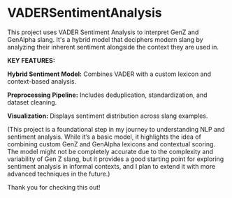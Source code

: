 # VADERSentimentAnalysis

This project uses VADER Sentiment Analysis to interpret GenZ and GenAlpha slang. It's a hybrid model that deciphers modern slang by analyzing their inherent sentiment alongside the context they are used in.

**KEY FEATURES:**

**Hybrid Sentiment Model:** Combines VADER with a custom lexicon and context-based analysis.

**Preprocessing Pipeline:** Includes deduplication, standardization, and dataset cleaning.

**Visualization:** Displays sentiment distribution across slang examples.

(This project is a foundational step in my journey to understanding NLP and sentiment analysis. While it’s a basic model, it highlights the idea of combining custom GenZ and GenAlpha lexicons and contextual scoring. The model might not be completely accurate due to the complexity and variability of Gen Z slang, but it provides a good starting point for exploring sentiment analysis in informal contexts, and I plan to extend it with more advanced techniques in the future.)

Thank you for checking this out!
